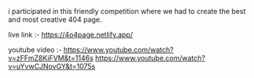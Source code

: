 i participated in this friendly competition where we had to create the best and most creative 404 page.

live link :- https://4o4page.netlify.app/

youtube video :- 
  https://www.youtube.com/watch?v=zFFmZ8KiFVM&t=1146s
  https://www.youtube.com/watch?v=uYvwCJNovGY&t=1075s

